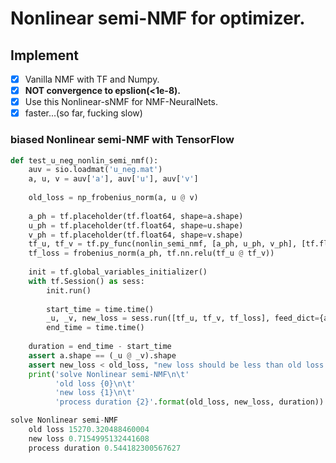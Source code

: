 # Nonlinear semi-NMF for optimizer.

## Implement

+ [x] Vanilla NMF with TF and Numpy.
+ [x] **NOT convergence to epslion(<1e-8).**
+ [x] Use this Nonlinear-sNMF for NMF-NeuralNets.
+ [x] faster...(so far, fucking slow)

### biased Nonlinear semi-NMF with TensorFlow

```python
def test_u_neg_nonlin_semi_nmf():
    auv = sio.loadmat('u_neg.mat')
    a, u, v = auv['a'], auv['u'], auv['v']
    
    old_loss = np_frobenius_norm(a, u @ v)
    
    a_ph = tf.placeholder(tf.float64, shape=a.shape)
    u_ph = tf.placeholder(tf.float64, shape=u.shape)
    v_ph = tf.placeholder(tf.float64, shape=v.shape)
    tf_u, tf_v = tf.py_func(nonlin_semi_nmf, [a_ph, u_ph, v_ph], [tf.float64, tf.float64])
    tf_loss = frobenius_norm(a_ph, tf.nn.relu(tf_u @ tf_v))
    
    init = tf.global_variables_initializer()
    with tf.Session() as sess:
        init.run()
        
        start_time = time.time()
        _u, _v, new_loss = sess.run([tf_u, tf_v, tf_loss], feed_dict={a_ph: a, u_ph: u, v_ph: v})
        end_time = time.time()
    
    duration = end_time - start_time
    assert a.shape == (_u @ _v).shape
    assert new_loss < old_loss, "new loss should be less than old loss."
    print('solve Nonlinear semi-NMF\n\t'
          'old loss {0}\n\t'
          'new loss {1}\n\t'
          'process duration {2}'.format(old_loss, new_loss, duration))
 ```


```python
solve Nonlinear semi-NMF
	old loss 15270.320488460004
	new loss 0.7154995132441608
	process duration 0.544182300567627
```


